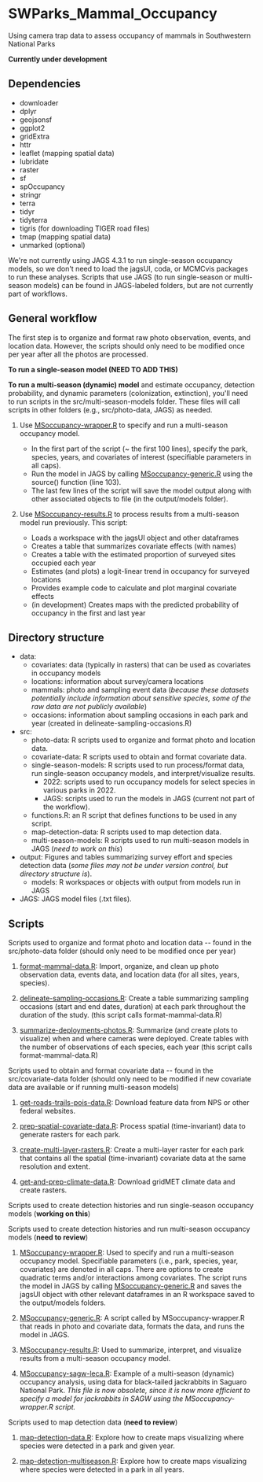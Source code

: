 # SWParks_Mammal_Occupancy
Using camera trap data to assess occupancy of mammals in Southwestern National Parks

**Currently under development**

## Dependencies

+ downloader
+ dplyr
+ geojsonsf
+ ggplot2
+ gridExtra
+ httr
+ leaflet (mapping spatial data)
+ lubridate
+ raster
+ sf
+ spOccupancy
+ stringr
+ terra
+ tidyr
+ tidyterra
+ tigris (for downloading TIGER road files)
+ tmap (mapping spatial data)
+ unmarked (optional)

We're not currently using JAGS 4.3.1 to run single-season occupancy models, so 
we don't need to load the jagsUI, coda, or MCMCvis packages to run these 
analyses. Scripts that use JAGS (to run single-season or multi-season models) 
can be found in JAGS-labeled folders, but are not currently part of workflows. 

## General workflow

The first step is to organize and format raw photo observation, events, and 
location data. However, the scripts should only need to be modified once per 
year after all the photos are processed.  

**To run a single-season model (NEED TO ADD THIS)**

**To run a multi-season (dynamic) model** and estimate occupancy, detection 
probability, and dynamic parameters (colonization, extinction), you'll need to
run scripts in the src/multi-season-models folder. These files will call
scripts in other folders (e.g., src/photo-data, JAGS) as needed. 

1. Use [MSoccupancy-wrapper.R](src/multi-season-models/MSoccupancy-wrapper.R) to
   specify and run a multi-season occupancy model.
   + In the first part of the script (~ the first 100 lines), specify the 
     park, species, years, and covariates of interest (specifiable parameters in 
     all caps).  
   + Run the model in JAGS by calling 
     [MSoccupancy-generic.R](src/multi-season-models/MSoccupancy-generic.R) 
     using the source() function (line 103). 
   + The last few lines of the script will save the model output along with 
     other associated objects to file (in the output/models folder).

2. Use [MSoccupancy-results.R](src/multi-season-models/MSoccupancy-results.R) to
   process results from a multi-season model run previously. This script:
   + Loads a workspace with the jagsUI object and other dataframes
   + Creates a table that summarizes covariate effects (with names)
   + Creates a table with the estimated proportion of surveyed sites occupied 
     each year
   + Estimates (and plots) a logit-linear trend in occupancy for surveyed 
     locations
   + Provides example code to calculate and plot marginal covariate effects
   + (in development) Creates maps with the predicted probability of occupancy 
     in the first and last year

## Directory structure

+ data:
   + covariates: data (typically in rasters) that can be used as covariates in 
   occupancy models
   + locations: information about survey/camera locations
   + mammals: photo and sampling event data (_because these datasets potentially 
   include information about sensitive species, some of the raw data are not 
   publicly available_)
   + occasions: information about sampling occasions in each park and year 
   (created in  delineate-sampling-occasions.R)
+ src: 
  + photo-data: R scripts used to organize and format photo and location data.
  + covariate-data: R scripts used to obtain and format covariate data.
  + single-season-models: R scripts used to run process/format data, run 
  single-season occupancy models, and interpret/visualize results.
    + 2022: scripts used to run occupancy models for select species in various
    parks in 2022. 
    + JAGS: scripts used to run the models in JAGS (current not part of the 
    workflow).
  + functions.R: an R script that defines functions to be used in any script.    
  + map-detection-data: R scripts used to map detection data.
  + multi-season-models: R scripts used to run multi-season models in JAGS 
  (_need to work on this_)
+ output: Figures and tables summarizing survey effort and species detection
data (_some files may not be under version control, but directory 
structure is_).
   + models: R workspaces or objects with output from models run in JAGS
+ JAGS: JAGS model files (.txt files).

## Scripts

Scripts used to organize and format photo and location data -- found in the 
src/photo-data folder (should only need to be modified once per year)
   
1. [format-mammal-data.R](src/photo-data/format-mammal-data.R): Import, 
   organize, and clean up photo observation data, events data, and location data 
   (for all sites, years, species). 
   
2. [delineate-sampling-occasions.R](src/photo-data/delineate-sampling-occasions.R): 
   Create a table summarizing sampling occasions (start and end dates, duration) 
   at each park throughout the duration of the study. (this script calls 
   format-mammal-data.R)

3. [summarize-deployments-photos.R](src/photo-data/summarize-deployements-photos.R): 
   Summarize (and create plots to visualize) when and where cameras were 
   deployed. Create tables with the number of observations of each species, each 
   year (this script calls format-mammal-data.R)

Scripts used to obtain and format covariate data -- found in the 
src/covariate-data folder (should only need to be modified if new covariate
data are available or if running multi-season models)

1. [get-roads-trails-pois-data.R](src/covariate-data/get-roads-trails-pois-data.R): 
   Download feature data from NPS or other federal websites.

2. [prep-spatial-covariate-data.R](src/covariate-data/prep-covaraite-data.R): 
   Process spatial (time-invariant) data to generate rasters for each park.
   
3. [create-multi-layer-rasters.R](src/covariate-data/create-multi-layer-rasters.R):
   Create a multi-layer raster for each park that contains all the spatial
   (time-invariant) covariate data at the same resolution and extent.

4. [get-and-prep-climate-data.R](src/covariate-data/get-climate-data.R): 
   Download gridMET climate data and create rasters.

Scripts used to create detection histories and run single-season occupancy models
(**working on this**)
 
Scripts used to create detection histories and run multi-season occupancy models
(**need to review**)

1. [MSoccupancy-wrapper.R](src/multi-season-models/MSoccupancy-wrapper.R): Used
   to specify and run a multi-season occupancy model. Specifiable parameters
   (i.e., park, species, year, covariates) are denoted in all caps. There are
   options to create quadratic terms and/or interactions among covariates. The
   script runs the model in JAGS by calling 
   [MSoccupancy-generic.R](src/multi-season-models/MSoccupancy-generic.R) and 
   saves the jagsUI object with other relevant dataframes in an R workspace 
   saved to the output/models folders.

2. [MSoccupancy-generic.R](src/multi-season-models/MSoccupancy-generic.R): A 
   script called by MSoccupancy-wrapper.R that reads in photo and covariate 
   data, formats the data, and runs the model in JAGS.

3. [MSoccupancy-results.R](src/multi-season-models/MSoccupancy-results.R): Used
   to summarize, interpret, and visualize results from a multi-season occupancy
   model. 

4. [MSoccupancy-sagw-leca.R](src/multi-season-models/MSoccupancy-sagw-leca.R): 
   Example of a multi-season (dynamic) occupancy analysis, using data for 
   black-tailed jackrabbits in Saguaro National Park. _This file is now obsolete,
   since it is now more efficient to specify a model for jackrabbits in SAGW 
   using the MSoccupancy-wrapper.R script._

Scripts used to map detection data
(**need to review**)

1. [map-detection-data.R](src/map-detection-data/map-detection-data.R): Explore 
   how to create maps visualizing where species were detected in a park and 
   given year.

2. [map-detection-multiseason.R](src/map-detection-data/map-detection-multiseason.R): 
   Explore how to create maps visualizing where species were detected in a park 
   in all years.
